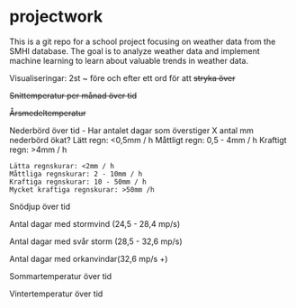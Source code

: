 # projectwork

This is a git repo for a school project focusing on weather data from the SMHI database. The goal is to analyze weather data and implement machine learning to learn about valuable trends in weather data. 


Visualiseringar: 2st ~ före och efter ett ord för att ~~stryka över~~

~~Snittemperatur per månad över tid~~

~~Årsmedeltemperatur~~

Nederbörd över tid
    - Har antalet dagar som överstiger X antal mm nederbörd ökat?
    Lätt regn: <0,5mm / h
    Måttligt regn: 0,5 - 4mm / h
    Kraftigt regn: >4mm / h 

    Lätta regnskurar: <2mm / h
    Måttliga regnskurar: 2 - 10mm / h
    Kraftiga regnskurar: 10 - 50mm / h
    Mycket kraftiga regnskurar: >50mm /h
    
Snödjup över tid

Antal dagar med stormvind (24,5 - 28,4 mp/s)

Antal dagar med svår storm (28,5 - 32,6 mp/s)

Antal dagar med orkanvindar(32,6 mp/s +)

Sommartemperatur över tid

Vintertemperatur över tid

